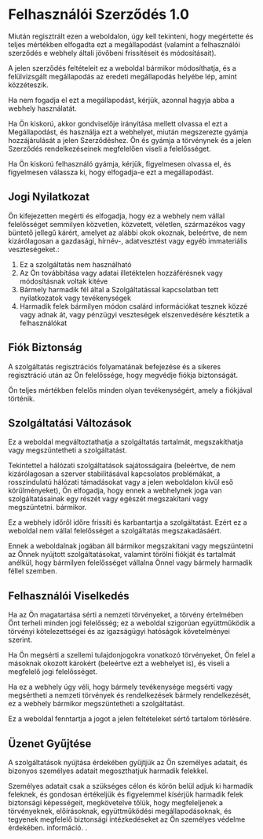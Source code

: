# Felhasználói Szerződés 1.0

Miután regisztrált ezen a weboldalon, úgy kell tekinteni, hogy megértette és teljes mértékben elfogadta ezt a megállapodást (valamint a felhasználói szerződés e webhely általi jövőbeni frissítéseit és módosításait).

A jelen szerződés feltételeit ez a weboldal bármikor módosíthatja, és a felülvizsgált megállapodás az eredeti megállapodás helyébe lép, amint közzéteszik.

Ha nem fogadja el ezt a megállapodást, kérjük, azonnal hagyja abba a webhely használatát.

Ha Ön kiskorú, akkor gondviselője irányítása mellett olvassa el ezt a Megállapodást, és használja ezt a webhelyet, miután megszerezte gyámja hozzájárulását a jelen Szerződéshez. Ön és gyámja a törvénynek és a jelen Szerződés rendelkezéseinek megfelelően viseli a felelősséget.

Ha Ön kiskorú felhasználó gyámja, kérjük, figyelmesen olvassa el, és figyelmesen válassza ki, hogy elfogadja-e ezt a megállapodást.

## Jogi Nyilatkozat

Ön kifejezetten megérti és elfogadja, hogy ez a webhely nem vállal felelősséget semmilyen közvetlen, közvetett, véletlen, származékos vagy büntető jellegű kárért, amelyet az alábbi okok okoznak, beleértve, de nem kizárólagosan a gazdasági, hírnév-, adatvesztést vagy egyéb immateriális veszteségeket.:

1. Ez a szolgáltatás nem használható
1. Az Ön továbbítása vagy adatai illetéktelen hozzáférésnek vagy módosításnak voltak kitéve
1. Bármely harmadik fél által a Szolgáltatással kapcsolatban tett nyilatkozatok vagy tevékenységek
1. Harmadik felek bármilyen módon csalárd információkat tesznek közzé vagy adnak át, vagy pénzügyi veszteségek elszenvedésére késztetik a felhasználókat

## Fiók Biztonság

A szolgáltatás regisztrációs folyamatának befejezése és a sikeres regisztráció után az Ön felelőssége, hogy megvédje fiókja biztonságát.

Ön teljes mértékben felelős minden olyan tevékenységért, amely a fiókjával történik.

## Szolgáltatási Változások

Ez a weboldal megváltoztathatja a szolgáltatás tartalmát, megszakíthatja vagy megszüntetheti a szolgáltatást.

Tekintettel a hálózati szolgáltatások sajátosságaira (beleértve, de nem kizárólagosan a szerver stabilitásával kapcsolatos problémákat, a rosszindulatú hálózati támadásokat vagy a jelen weboldalon kívül eső körülményeket), Ön elfogadja, hogy ennek a webhelynek joga van szolgáltatásainak egy részét vagy egészét megszakítani vagy megszüntetni. bármikor.

Ez a webhely időről időre frissíti és karbantartja a szolgáltatást. Ezért ez a weboldal nem vállal felelősséget a szolgáltatás megszakadásáért.

Ennek a weboldalnak jogában áll bármikor megszakítani vagy megszüntetni az Önnek nyújtott szolgáltatásokat, valamint törölni fiókját és tartalmát anélkül, hogy bármilyen felelősséget vállalna Önnel vagy bármely harmadik féllel szemben.

## Felhasználói Viselkedés

Ha az Ön magatartása sérti a nemzeti törvényeket, a törvény értelmében Önt terheli minden jogi felelősség; ez a weboldal szigorúan együttműködik a törvényi kötelezettségei és az igazságügyi hatóságok követelményei szerint.

Ha Ön megsérti a szellemi tulajdonjogokra vonatkozó törvényeket, Ön felel a másoknak okozott károkért (beleértve ezt a webhelyet is), és viseli a megfelelő jogi felelősséget.

Ha ez a webhely úgy véli, hogy bármely tevékenysége megsérti vagy megsértheti a nemzeti törvények és rendelkezések bármely rendelkezését, ez a webhely bármikor megszüntetheti a szolgáltatást.

Ez a weboldal fenntartja a jogot a jelen feltételeket sértő tartalom törlésére.

## Üzenet Gyűjtése

A szolgáltatások nyújtása érdekében gyűjtjük az Ön személyes adatait, és bizonyos személyes adatait megoszthatjuk harmadik felekkel.

Személyes adatait csak a szükséges célon és körön belül adjuk ki harmadik feleknek, és gondosan értékeljük és figyelemmel kísérjük harmadik felek biztonsági képességeit, megkövetelve tőlük, hogy megfeleljenek a törvényeknek, előírásoknak, együttműködési megállapodásoknak, és tegyenek megfelelő biztonsági intézkedéseket az Ön személyes védelme érdekében. információ. .
